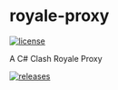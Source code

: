 # royale-proxy

[![license](https://img.shields.io/hexpm/l/plug.svg)](https://github.com/ClashofLights/royale-proxy/blob/master/LICENSE)

A C# Clash Royale Proxy 

[![releases](https://img.shields.io/badge/View-Releases-yellow.svg)](https://github.com/ClashofLights/royale-proxy/releases)
